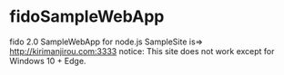 # fidoSampleWebApp
fido 2.0 SampleWebApp for node.js SampleSite is=> http://kirimanjirou.com:3333
notice: This site does not work except for Windows 10 + Edge.
